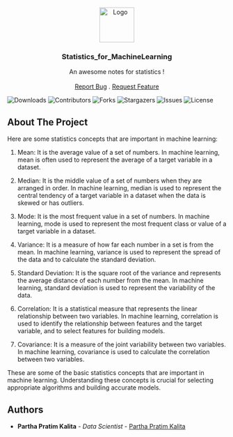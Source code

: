 <br/>
<p align="center">
  <a href="https://github.com/p2kalita/Statistics_for_MachineLearning">
    <img src="images/logo.png" alt="Logo" width="80" height="80">
  </a>

  <h3 align="center">Statistics_for_MachineLearning</h3>

  <p align="center">
    An awesome notes for statistics !
    <br/>
    <br/>
    <a href="https://github.com/p2kalita/Statistics_for_MachineLearning/issues">Report Bug</a>
    .
    <a href="https://github.com/p2kalita/Statistics_for_MachineLearning/issues">Request Feature</a>
  </p>
</p>

![Downloads](https://img.shields.io/github/downloads/p2kalita/Statistics_for_MachineLearning/total) ![Contributors](https://img.shields.io/github/contributors/p2kalita/Statistics_for_MachineLearning?color=dark-green) ![Forks](https://img.shields.io/github/forks/p2kalita/Statistics_for_MachineLearning?style=social) ![Stargazers](https://img.shields.io/github/stars/p2kalita/Statistics_for_MachineLearning?style=social) ![Issues](https://img.shields.io/github/issues/p2kalita/Statistics_for_MachineLearning) ![License](https://img.shields.io/github/license/p2kalita/Statistics_for_MachineLearning) 

## About The Project

Here are some statistics concepts that are important in machine learning:
1. Mean: It is the average value of a set of numbers. In machine learning, mean is often used to represent the average of a target variable in a dataset.

2. Median: It is the middle value of a set of numbers when they are arranged in order. In machine learning, median is used to represent the central tendency of a target variable in a dataset when the data is skewed or has outliers.

3. Mode: It is the most frequent value in a set of numbers. In machine learning, mode is used to represent the most frequent class or value of a target variable in a dataset.

4. Variance: It is a measure of how far each number in a set is from the mean. In machine learning, variance is used to represent the spread of the data and to calculate the standard deviation.

5. Standard Deviation: It is the square root of the variance and represents the average distance of each number from the mean. In machine learning, standard deviation is used to represent the variability of the data.

6. Correlation: It is a statistical measure that represents the linear relationship between two variables. In machine learning, correlation is used to identify the relationship between features and the target variable, and to select features for building models.

7. Covariance: It is a measure of the joint variability between two variables. In machine learning, covariance is used to calculate the correlation between two variables.

These are some of the basic statistics concepts that are important in machine learning. Understanding these concepts is crucial for selecting appropriate algorithms and building accurate models.



## Authors

* **Partha Pratim Kalita** - *Data Scientist* - [Partha Pratim Kalita](https://github.com/p2kalita) 
